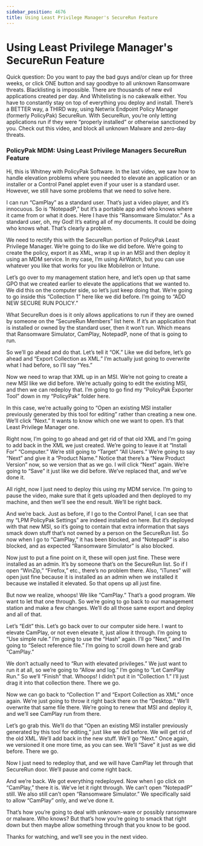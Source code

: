 ```yaml
---
sidebar_position: 4676
title: Using Least Privilege Manager's SecureRun Feature
---
```


# Using Least Privilege Manager's SecureRun Feature

Quick question: Do you want to pay the bad guys and/or clean up for three weeks, or click ONE button and say goodbye to all unknown Ransomware threats. Blacklisting is impossible. There are thousands of new evil applications created per day. And Whitelisting is no cakewalk either. You have to constantly stay on top of everything you deploy and install. There’s a BETTER way, a THIRD way, using Netwrix Endpoint Policy Manager (formerly PolicyPak) SecureRun. With SecureRun, you’re only letting applications run if they were “properly installed” or otherwise sanctioned by you. Check out this video, and block all unknown Malware and zero-day threats.

### PolicyPak MDM: Using Least Privilege Managers SecureRun Feature

Hi, this is Whitney with PolicyPak Software. In the last video, we saw how to handle elevation problems where you needed to elevate an application or an installer or a Control Panel applet even if your user is a standard user. However, we still have some problems that we need to solve here.

I can run “CamPlay” as a standard user. That’s just a video player, and it’s innocuous. So is “NotepadP,” but it’s a portable app and who knows where it came from or what it does. Here I have this “Ransomware Simulator.” As a standard user, oh, my God! It’s eating all of my documents. It could be doing who knows what. That’s clearly a problem.

We need to rectify this with the SecureRun portion of PolicyPak Least Privilege Manager. We’re going to do like we did before. We’re going to create the policy, export it as XML, wrap it up in an MSI and then deploy it using an MDM service. In my case, I’m using AirWatch, but you can use whatever you like that works for you like MobileIron or Intune.

Let’s go over to my management station here, and let’s open up that same GPO that we created earlier to elevate the applications that we wanted to. We did this on the computer side, so let’s just keep doing that. We’re going to go inside this “Collection 1” here like we did before. I’m going to “ADD NEW SECURE RUN POLICY.”

What SecureRun does is it only allows applications to run if they are owned by someone on the “SecureRun Members” list here. If it’s an application that is installed or owned by the standard user, then it won’t run. Which means that Ransomware Simulator, CamPlay, NotepadP, none of that is going to run.

So we’ll go ahead and do that. Let’s tell it “OK.” Like we did before, let’s go ahead and “Export Collection as XML.” I’m actually just going to overwrite what I had before, so I’ll say “Yes.”

Now we need to wrap that XML up in an MSI. We’re not going to create a new MSI like we did before. We’re actually going to edit the existing MSI, and then we can redeploy that. I’m going to go find my “PolicyPak Exporter Tool” down in my “PolicyPak” folder here.

In this case, we’re actually going to “Open an existing MSI installer previously generated by this tool for editing” rather than creating a new one. We’ll click “Next.” It wants to know which one we want to open. It’s that Least Privilege Manager one.

Right now, I’m going to go ahead and get rid of that old XML and I’m going to add back in the XML we just created. We’re going to leave it at “Install For” “Computer.” We’re still going to “Target” “All Users.” We’re going to say “Next” and give it a “Product Name.” Notice that there’s a “New Product Version” now, so we version that as we go. I will click “Next” again. We’re going to “Save” it just like we did before. We’ve replaced that, and we’ve done it.

All right, now I just need to deploy this using my MDM service. I’m going to pause the video, make sure that it gets uploaded and then deployed to my machine, and then we’ll see the end result. We’ll be right back.

And we’re back. Just as before, if I go to the Control Panel, I can see that my “LPM PolicyPak Settings” are indeed installed on here. But it’s deployed with that new MSI, so it’s going to contain that extra information that says smack down stuff that’s not owned by a person on the SecureRun list. So now when I go to “CamPlay,” it has been blocked, and “NotepadP” is also blocked, and as expected “Ransomware Simulator” is also blocked.

Now just to put a fine point on it, these will open just fine. These were installed as an admin. It’s by someone that’s on the SecureRun list. So if I open “WinZip,” “Firefox,” etc., there’s no problem there. Also, “iTunes” will open just fine because it is installed as an admin when we installed it because we installed it elevated. So that opens up all just fine.

But now we realize, whoops! We like “CamPlay.” That’s a good program. We want to let that one through. So we’re going to go back to our management station and make a few changes. We’ll do all those same export and deploy and all of that.

Let’s “Edit” this. Let’s go back over to our computer side here. I want to elevate CamPlay, or not even elevate it, just allow it through. I’m going to “Use simple rule.” I’m going to use the “Hash” again. I’ll go “Next,” and I’m going to “Select reference file.” I’m going to scroll down here and grab “CamPlay.”

We don’t actually need to “Run with elevated privileges.” We just want to run it at all, so we’re going to “Allow and log.” I’m going to “Let CamPlay Run.” So we’ll “Finish” that. Whoops! I didn’t put it in “Collection 1.” I’ll just drag it into that collection there. There we go.

Now we can go back to “Collection 1” and “Export Collection as XML” once again. We’re just going to throw it right back there on the “Desktop.” We’ll overwrite that same file there. We’re going to renew that MSI and deploy it, and we’ll see CamPlay run from there.

Let’s go grab this. We’ll do that “Open an existing MSI installer previously generated by this tool for editing,” just like we did before. We will get rid of the old XML. We’ll add back in the new stuff. We’ll go “Next.” Once again, we versioned it one more time, as you can see. We’ll “Save” it just as we did before. There we go.

Now I just need to redeploy that, and we will have CamPlay let through that SecureRun door. We’ll pause and come right back.

And we’re back. We got everything redeployed. Now when I go click on “CamPlay,” there it is. We’ve let it right through. We can’t open “NotepadP” still. We also still can’t open “Ransomware Simulator.” We specifically said to allow “CamPlay” only, and we’ve done it.

That’s how you’re going to deal with unknown-ware or possibly ransomware or malware. Who knows? But that’s how you’re going to smack that right down but then maybe allow something through that you know to be good.

Thanks for watching, and we’ll see you in the next video.